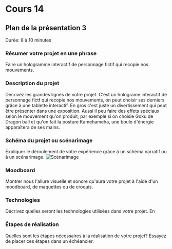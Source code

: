 # Cours 14
## Plan de la présentation 3
Durée: 8 à 10 minutes

### Résumer votre projet en une phrase
Faire un hologramme interactif de personnage fictif qui recopie nos mouvements.

### Description du projet 
Décrivez les grandes lignes de votre projet. 
C'est un holograme interactif de personnage fictf qui recopie nos mouvements, on peut choisir ses derniers grâce à une tablette interactif. En gros c'est juste un divertissement qui peut être présenter dans une exposition. Aussi il peu faire des effets spéciaux selon le mouvement qu'on produit, par exemple si on choisie Goku de Dragon ball et qu'on fait la posture Kamehameha, une boule d'énergie apparaîtera de ses mains.

### Schéma du projet ou scénarimage
Expliquer le déroulement de votre expérience grâce à un schéma narratif ou à un scénarimage. 
![Scénarimage](Images/scénarimage.png)

### Moodboard
Montrer nous l'allure visuelle et sonore qu'aura votre projet à l'aide d'un moodboard, de maquettes ou de croquis. 

### Technologies
Décrivez quelles seront les technologies utilisées dans votre projet. 
En

### Étapes de réalisation
Quelles sont les étapes nécessaires à la réalisation de votre projet? Essayez de placer ces étapes dans un échéancier. 
